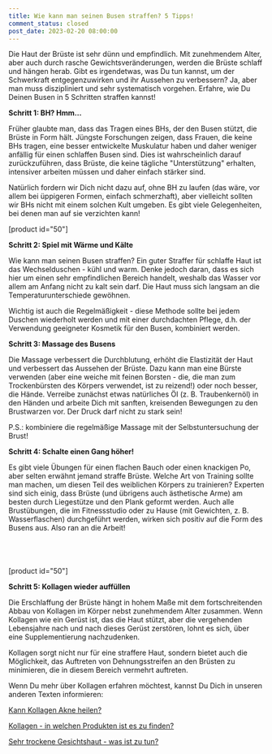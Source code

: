 ```yaml
---
title: Wie kann man seinen Busen straffen? 5 Tipps!
comment_status: closed
post_date: 2023-02-20 08:00:00
---
```

<!-- wp:paragraph -->
<p>Die Haut der Brüste ist sehr dünn und empfindlich. Mit zunehmendem Alter, aber auch durch rasche Gewichtsveränderungen, werden die Brüste schlaff und hängen herab. Gibt es irgendetwas, was Du tun kannst, um der Schwerkraft entgegenzuwirken und ihr Aussehen zu verbessern? Ja, aber man muss diszipliniert und sehr systematisch vorgehen. Erfahre, wie Du Deinen Busen in 5 Schritten straffen kannst!</p>
<!-- /wp:paragraph -->

<!-- wp:paragraph -->
<p><strong>Schritt 1: BH? Hmm…</strong></p>
<!-- /wp:paragraph -->

<!-- wp:paragraph -->
<p>Früher glaubte man, dass das Tragen eines BHs, der den Busen stützt, die Brüste in Form hält. Jüngste Forschungen zeigen, dass Frauen, die keine BHs tragen, eine besser entwickelte Muskulatur haben und daher weniger anfällig für einen schlaffen Busen sind. Dies ist wahrscheinlich darauf zurückzuführen, dass Brüste, die keine tägliche "Unterstützung" erhalten, intensiver arbeiten müssen und daher einfach stärker sind.</p>
<!-- /wp:paragraph -->

<!-- wp:paragraph -->
<p>Natürlich fordern wir Dich nicht dazu auf, ohne BH zu laufen (das wäre, vor allem bei üppigeren Formen, einfach schmerzhaft), aber vielleicht sollten wir BHs nicht mit einem solchen Kult umgeben. Es gibt viele Gelegenheiten, bei denen man auf sie verzichten kann!</p>
<!-- /wp:paragraph -->

<!-- wp:shortcode -->
[product id="50"]
<!-- /wp:shortcode -->

<!-- wp:paragraph -->
<p><strong>Schritt 2: Spiel mit Wärme und Kälte</strong></p>
<!-- /wp:paragraph -->

<!-- wp:paragraph -->
<p>Wie kann man seinen Busen straffen? Ein guter Straffer für schlaffe Haut ist das Wechselduschen - kühl und warm. Denke jedoch daran, dass es sich hier um einen sehr empfindlichen Bereich handelt, weshalb das Wasser vor allem am Anfang nicht zu kalt sein darf. Die Haut muss sich langsam an die Temperaturunterschiede gewöhnen.</p>
<!-- /wp:paragraph -->

<!-- wp:paragraph -->
<p>Wichtig ist auch die Regelmäßigkeit - diese Methode sollte bei jedem Duschen wiederholt werden und mit einer durchdachten Pflege, d.h. der Verwendung geeigneter Kosmetik für den Busen, kombiniert werden.</p>
<!-- /wp:paragraph -->

<!-- wp:paragraph -->
<p><strong>Schritt 3: Massage des Busens</strong></p>
<!-- /wp:paragraph -->

<!-- wp:paragraph -->
<p>Die Massage verbessert die Durchblutung, erhöht die Elastizität der Haut und verbessert das Aussehen der Brüste. Dazu kann man eine Bürste verwenden (aber eine weiche mit feinen Borsten - die, die man zum Trockenbürsten des Körpers verwendet, ist zu reizend!) oder noch besser, die Hände. Verreibe  zunächst etwas natürliches Öl (z. B. Traubenkernöl) in den Händen und arbeite Dich mit sanften, kreisenden Bewegungen zu den Brustwarzen vor. Der Druck darf nicht zu stark sein!</p>
<!-- /wp:paragraph -->

<!-- wp:paragraph -->
<p>P.S.: kombiniere die regelmäßige Massage mit der Selbstuntersuchung der Brust!</p>
<!-- /wp:paragraph -->

<!-- wp:paragraph -->
<p><strong>Schritt 4: Schalte einen Gang höher!</strong></p>
<!-- /wp:paragraph -->

<!-- wp:paragraph -->
<p>Es gibt viele Übungen für einen flachen Bauch oder einen knackigen Po, aber selten erwähnt jemand straffe Brüste. Welche Art von Training sollte man machen, um diesen Teil des weiblichen Körpers zu trainieren? Experten sind sich einig, dass Brüste (und übrigens auch ästhetische Arme) am besten durch Liegestütze und den Plank geformt werden. Auch alle Brustübungen, die im Fitnessstudio oder zu Hause (mit Gewichten, z. B. Wasserflaschen) durchgeführt werden, wirken sich positiv auf die Form des Busens aus. Also ran an die Arbeit!</p>
<!-- /wp:paragraph -->

<!-- wp:spacer {"height":"40px"} -->
<div style="height:40px" aria-hidden="true" class="wp-block-spacer"></div>
<!-- /wp:spacer -->

<!-- wp:shortcode -->
[product id="50"]
<!-- /wp:shortcode -->

<!-- wp:paragraph -->
<p><strong>Schritt 5: Kollagen wieder auffüllen</strong></p>
<!-- /wp:paragraph -->

<!-- wp:paragraph -->
<p>Die Erschlaffung der Brüste hängt in hohem Maße mit dem fortschreitenden Abbau von Kollagen im Körper nebst zunehmendem Alter zusammen. Wenn Kollagen wie ein Gerüst ist, das die Haut stützt, aber die vergehenden Lebensjahre nach und nach dieses Gerüst zerstören, lohnt es sich, über eine Supplementierung nachzudenken.</p>
<!-- /wp:paragraph -->

<!-- wp:paragraph -->
<p>Kollagen sorgt nicht nur für eine straffere Haut, sondern bietet auch die Möglichkeit, das Auftreten von Dehnungsstreifen an den Brüsten zu minimieren, die in diesem Bereich vermehrt auftreten.</p>
<!-- /wp:paragraph -->

<!-- wp:paragraph -->
<p>Wenn Du mehr über Kollagen erfahren möchtest, kannst Du Dich in unseren anderen Texten informieren:</p>
<!-- /wp:paragraph -->

<!-- wp:paragraph -->
<p><a href="https://primabiotic.de/kann-kollagen-akne-heilen/">Kann Kollagen Akne heilen?</a></p>
<!-- /wp:paragraph -->

<!-- wp:paragraph -->
<p><a href="https://primabiotic.de/kollagen-in-welchen-produkten-ist-es-zu-finden/">Kollagen - in welchen Produkten ist es zu finden?</a></p>
<!-- /wp:paragraph -->

<!-- wp:paragraph -->
<p><a href="https://primabiotic.de/sehr-trockene-gesichtshaut-was-ist-zu-tun/">Sehr trockene Gesichtshaut - was ist zu tun?</a></p>
<!-- /wp:paragraph -->
